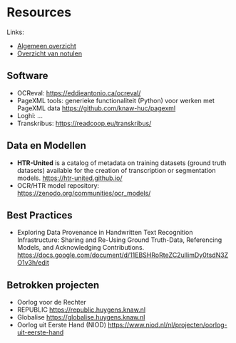 # Resources

Links:
- [Algemeen overzicht](https://github.com/marijnkoolen/HTR-knowledge-exchange)
- [Overzicht van notulen](../meeting_notes)

## Software

- OCReval: https://eddieantonio.ca/ocreval/
- PageXML tools: generieke functionaliteit (Python) voor werken met PageXML data https://github.com/knaw-huc/pagexml
- Loghi: ...
- Transkribus: https://readcoop.eu/transkribus/

## Data en Modellen

- **HTR-United** is a catalog of metadata on training datasets (ground truth datasets) available for the creation of transcription or segmentation models. https://htr-united.github.io/
- OCR/HTR model repository: https://zenodo.org/communities/ocr_models/

## Best Practices

- Exploring Data Provenance in Handwritten Text Recognition Infrastructure: Sharing and Re-Using Ground Truth-Data, Referencing Models, and Acknowledging Contributions. https://docs.google.com/document/d/11EBSHRoRteZC2ulIimDy0tsdN3ZO1v3h/edit

## Betrokken projecten

- Oorlog voor de Rechter
- REPUBLIC https://republic.huygens.knaw.nl
- Globalise https://globalise.huygens.knaw.nl
- Oorlog uit Eerste Hand (NIOD) https://www.niod.nl/nl/projecten/oorlog-uit-eerste-hand

